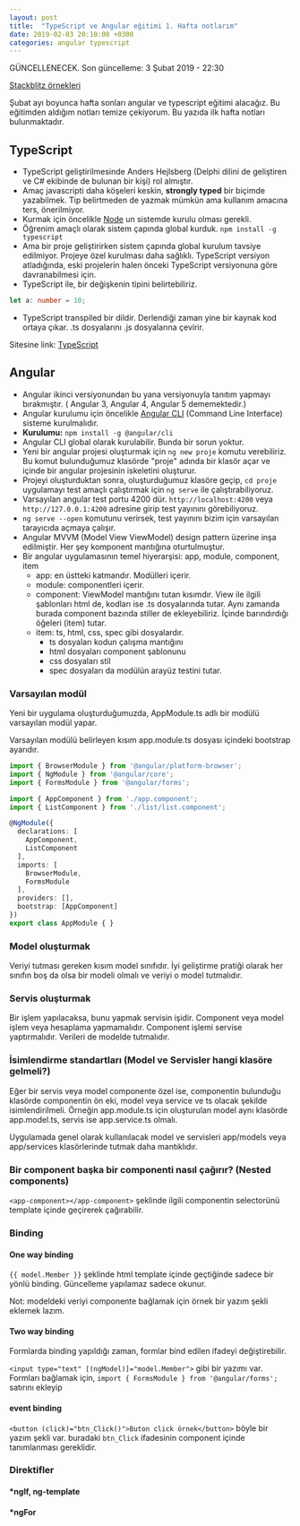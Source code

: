 ```yaml
---
layout: post
title:  "TypeScript ve Angular eğitimi 1. Hafta notlarım"
date: 2019-02-03 20:10:00 +0300
categories: angular typescript
---
```


GÜNCELLENECEK. Son güncelleme: 3 Şubat 2019 - 22:30

[Stackblitz örnekleri][Stackblitz]

Şubat ayı boyunca hafta sonları angular ve typescript eğitimi alacağız. Bu eğitimden aldığım notları temize çekiyorum. Bu yazıda ilk hafta notları bulunmaktadır.

## TypeScript

- TypeScript geliştirilmesinde Anders Hejlsberg (Delphi dilini de geliştiren ve C# ekibinde de bulunan bir kişi) rol almıştır.
- Amaç javascripti daha köşeleri keskin, **strongly typed** bir biçimde yazabilmek. Tip belirtmeden de yazmak mümkün ama kullanım amacına ters, önerilmiyor.
- Kurmak için öncelikle [Node][Node] un sistemde kurulu olması gerekli. 
- Öğrenim amaçlı olarak sistem çapında global kurduk. `npm install -g typescript`
- Ama bir proje geliştirirken sistem çapında global kurulum tavsiye edilmiyor. Projeye özel kurulması daha sağlıklı. TypeScript versiyon atladığında, eski projelerin halen önceki TypeScript versiyonuna göre davranabilmesi için.
- TypeScript ile, bir değişkenin tipini belirtebiliriz.

```typescript
let a: number = 10;
```

- TypeScript transpiled bir dildir. Derlendiği zaman yine bir kaynak kod ortaya çıkar. .ts dosyalarını .js dosyalarına çevirir.

Sitesine link: [TypeScript][TypeScript]

## Angular

- Angular ikinci versiyonundan bu yana versiyonuyla tanıtım yapmayı bırakmıştır. ( Angular 3, Angular 4, Angular 5 dememektedir.)
- Angular kurulumu için öncelikle [Angular CLI][Angular CLI] (Command Line Interface) sisteme kurulmalıdır.
- **Kurulumu:** `npm install -g @angular/cli`
- Angular CLI global olarak kurulabilir. Bunda bir sorun yoktur.
- Yeni bir angular projesi oluşturmak için `ng new proje` komutu verebiliriz. Bu komut bulunduğumuz klasörde "proje" adında bir klasör açar ve içinde bir angular projesinin iskeletini oluşturur.
- Projeyi oluşturduktan sonra, oluşturduğumuz klasöre geçip, `cd proje` uygulamayı test amaçlı çalıştırmak için `ng serve` ile çalıştırabiliyoruz.
- Varsayılan angular test portu 4200 dür. `http://localhost:4200` veya `http://127.0.0.1:4200` adresine girip test yayınını görebiliyoruz.
- `ng serve --open` komutunu verirsek, test yayınını bizim için varsayılan tarayıcıda açmaya çalışır.
- Angular MVVM (Model View ViewModel) design pattern üzerine inşa edilmiştir. Her şey komponent mantığına oturtulmuştur.
- Bir angular uygulamasının temel hiyerarşisi: app, module, component, item
    - app: en üstteki katmandır. Modülleri içerir.
    - module: componentleri içerir.
    - component: ViewModel mantığını tutan kısımdır. View ile ilgili şablonları html de, kodları ise .ts dosyalarında tutar. Aynı zamanda burada component bazında stiller de ekleyebiliriz. İçinde barındırdığı öğeleri (item) tutar.
    - item: ts, html, css, spec gibi dosyalardır.
        - ts dosyaları kodun çalışma mantığını
        - html dosyaları component şablonunu
        - css dosyaları stil
        - spec dosyaları da modülün arayüz testini tutar.

### Varsayılan modül

Yeni bir uygulama oluşturduğumuzda, AppModule.ts adlı bir modülü varsayılan modül yapar.

Varsayılan modülü belirleyen kısım app.module.ts dosyası içindeki bootstrap ayarıdır.

```typescript
import { BrowserModule } from '@angular/platform-browser';
import { NgModule } from '@angular/core';
import { FormsModule } from '@angular/forms';

import { AppComponent } from './app.component';
import { ListComponent } from './list/list.component';

@NgModule({
  declarations: [
    AppComponent,
    ListComponent
  ],
  imports: [
    BrowserModule,
    FormsModule
  ],
  providers: [],
  bootstrap: [AppComponent]
})
export class AppModule { }

```

### Model oluşturmak

Veriyi tutması gereken kısım model sınıfıdır. İyi geliştirme pratiği olarak her sınıfın boş da olsa bir modeli olmalı ve veriyi o model tutmalıdır.

### Servis oluşturmak

Bir işlem yapılacaksa, bunu yapmak servisin işidir. Component veya model işlem veya hesaplama yapmamalıdır. Component işlemi servise yaptırmalıdır. Verileri de modelde tutmalıdır.

### İsimlendirme standartları (Model ve Servisler hangi klasöre gelmeli?)

Eğer bir servis veya model componente özel ise, componentin bulunduğu klasörde componentin ön eki, model veya service ve ts olacak şekilde isimlendirilmeli. Örneğin app.module.ts için oluşturulan model aynı klasörde app.model.ts, servis ise app.service.ts olmalı.

Uygulamada genel olarak kullanılacak model ve servisleri app/models veya app/services klasörlerinde tutmak daha mantıklıdır.

### Bir component başka bir componenti nasıl çağırır? (Nested components)

`<app-component></app-component>` şeklinde ilgili componentin selectorünü template içinde geçirerek çağırabilir.

### Binding

#### One way binding

`{{ model.Member }}` şeklinde html template içinde geçtiğinde sadece bir yönlü binding. Güncelleme yapılamaz sadece okunur.

Not: modeldeki veriyi componente bağlamak için örnek bir yazım şekli eklemek lazım.

#### Two way binding

Formlarda binding yapıldığı zaman, formlar bind edilen ifadeyi değiştirebilir.

`<input type="text" [(ngModel)]="model.Member">` gibi bir yazımı var. Formları bağlamak için, `import { FormsModule } from '@angular/forms';` satırını ekleyip

#### event binding

`<button (click)="btn_Click()">Buton click örnek</button>` böyle bir yazım şekli var. buradaki `btn_Click` ifadesinin component içinde tanımlanması gereklidir.

### Direktifler

#### *ngIf, ng-template

#### *ngFor

[Node]: https://nodejs.org/en/
[TypeScript]: https://www.typescriptlang.org/
[Angular CLI]: https://cli.angular.io/
[Stackblitz]: https://stackblitz.com/@anova